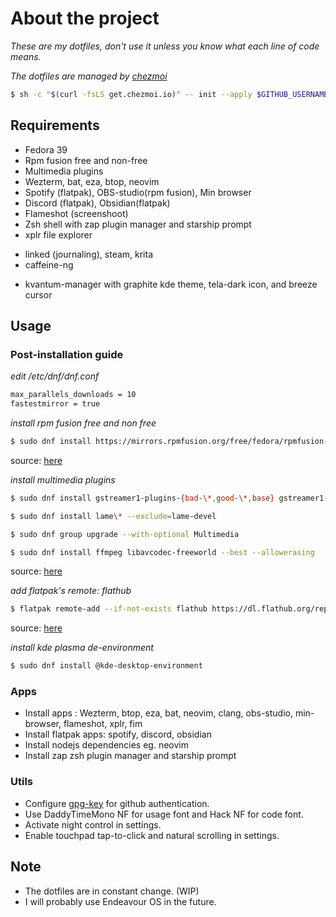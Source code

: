 # About the project

_These are my dotfiles, don't use it unless you know what each line of code means._

_The dotfiles are managed by [chezmoi](https://www.chezmoi.io/)_

```bash
$ sh -c "$(curl -fsLS get.chezmoi.io)" -- init --apply $GITHUB_USERNAME
```

## Requirements

- Fedora 39
- Rpm fusion free and non-free
- Multimedia plugins
- Wezterm, bat, eza, btop, neovim
- Spotify (flatpak), OBS-studio(rpm fusion), Min browser
- Discord (flatpak), Obsidian(flatpak)
- Flameshot (screenshoot)
- Zsh shell with zap plugin manager and starship prompt
- xplr file explorer
* linked (journaling), steam, krita
* caffeine-ng
- kvantum-manager with graphite kde theme, tela-dark icon, and breeze cursor

## Usage

### Post-installation guide

_edit /etc/dnf/dnf.conf_

```bash
max_parallels_downloads = 10
fastestmirror = true
```

_install rpm fusion free and non free_

```bash
$ sudo dnf install https://mirrors.rpmfusion.org/free/fedora/rpmfusion-free-release-$(rpm -E %fedora).noarch.rpm https://mirrors.rpmfusion.org/nonfree/fedora/rpmfusion-nonfree-release-$(rpm -E %fedora).noarch.rpm
```

source: [here](https://rpmfusion.org/Configuration)

_install multimedia plugins_

```bash
$ sudo dnf install gstreamer1-plugins-{bad-\*,good-\*,base} gstreamer1-plugin-openh264 gstreamer1-plugin-libav --exclude=gstreamer1-plugins-bad-free-devel

$ sudo dnf install lame\* --exclude=lame-devel

$ sudo dnf group upgrade --with-optional Multimedia

$ sudo dnf install ffmpeg libavcodec-freeworld --best --allowerasing
```

source: [here](https://docs.fedoraproject.org/en-US/quick-docs/installing-plugins-for-playing-movies-and-music/)

_add flatpak's remote: flathub_

```bash
$ flatpak remote-add --if-not-exists flathub https://dl.flathub.org/repo/flathub.flatpakrepo
```

source: [here](https://flathub.org/setup/Fedora)

_install kde plasma de-environment_

```bash
$ sudo dnf install @kde-desktop-environment
```

### Apps

- Install apps : Wezterm, btop, eza, bat, neovim, clang, obs-studio, min-browser,
  flameshot, xplr, fim
- Install flatpak apps: spotify, discord, obsidian
- Install nodejs dependencies eg. neovim
- Install zap zsh plugin manager and starship prompt

### Utils

- Configure [gpg-key](https://docs.github.com/en/authentication/managing-commit-signature-verification/generating-a-new-gpg-key)
  for github authentication.
- Use DaddyTimeMono NF for usage font and Hack NF for code font.
- Activate night control in settings.
- Enable touchpad tap-to-click and natural scrolling in settings.

## Note

* The dotfiles are in constant change. (WIP)
* I will probably use Endeavour OS in the future.
